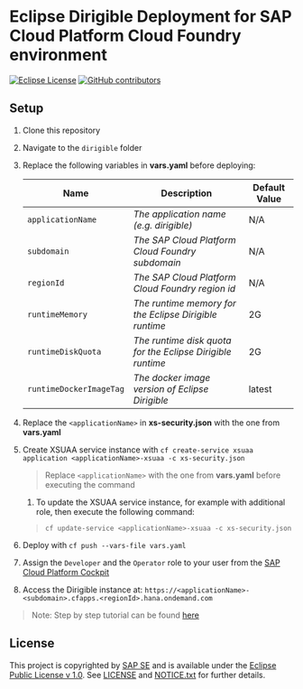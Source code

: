 # Eclipse Dirigible Deployment for SAP Cloud Platform Cloud Foundry environment

[![Eclipse License](http://img.shields.io/badge/license-Eclipse-brightgreen.svg)](LICENSE)
[![GitHub contributors](https://img.shields.io/github/contributors/dirigiblelabs/deployment-sap-cloud-foundry.svg)](https://github.com/dirigiblelabs/deployment-sap-cloud-foundry/graphs/contributors)

## Setup
1. Clone this repository
1. Navigate to the ``dirigible`` folder
1. Replace the following variables in **vars.yaml** before deploying:

    |           Name           |     Description                                                | Default Value |
    |--------------------------|----------------------------------------------------------------|---------------|
    | ``applicationName``      | *The application name (e.g. dirigible)*                        | N/A           |
    | ``subdomain``            | *The SAP Cloud Platform Cloud Foundry subdomain*               | N/A           |
    | ``regionId``             | *The SAP Cloud Platform Cloud Foundry region id*               | N/A           |
    | ``runtimeMemory``        | *The runtime memory for the Eclipse Dirigible runtime*         | 2G            |
    | ``runtimeDiskQuota``     | *The runtime disk quota for the Eclipse Dirigible runtime*     | 2G            |
    | ``runtimeDockerImageTag``| *The docker image version of Eclipse Dirigible*                | latest        |

1. Replace the ``<applicationName>`` in **xs-security.json** with the one from **vars.yaml**
1. Create XSUAA service instance with ``cf create-service xsuaa application <applicationName>-xsuaa -c xs-security.json``
    > Replace ``<applicationName>`` with the one from **vars.yaml** before executing the command
    1. To update the XSUAA service instance, for example with additional role, then execute the following command:
    > ``cf update-service <applicationName>-xsuaa -c xs-security.json``
1. Deploy with ``cf push --vars-file vars.yaml``
1. Assign the ``Developer`` and the ``Operator`` role to your user from the [SAP Cloud Platform Cockpit](https://account.hana.ondemand.com/)
1. Access the Dirigible instance at: ``https://<applicationName>-<subdomain>.cfapps.<regionId>.hana.ondemand.com``

> Note: Step by step tutorial can be found [here](https://blogs.sap.com/2020/03/15/how-to-deploy-eclipse-dirigible-in-the-sap-cloud-platform-cloud-foundry-environment/)
## License

This project is copyrighted by [SAP SE](http://www.sap.com/) and is available under the [Eclipse Public License v 1.0](https://www.eclipse.org/legal/epl-v10.html). See [LICENSE](LICENSE) and [NOTICE.txt](NOTICE.txt) for further details.
